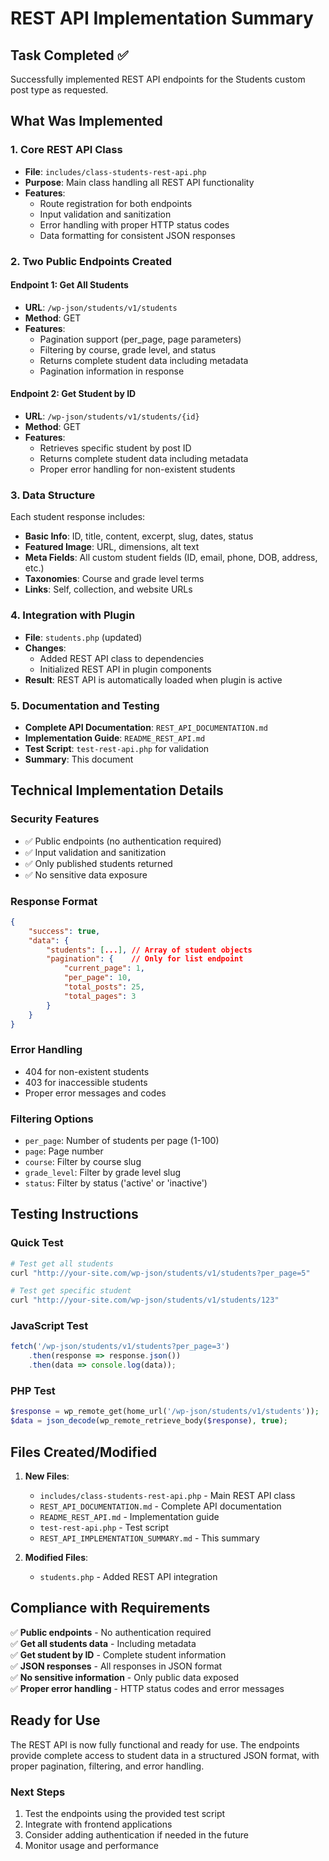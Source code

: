 # REST API Implementation Summary

## Task Completed ✅

Successfully implemented REST API endpoints for the Students custom post type as requested.

## What Was Implemented

### 1. Core REST API Class
- **File**: `includes/class-students-rest-api.php`
- **Purpose**: Main class handling all REST API functionality
- **Features**:
  - Route registration for both endpoints
  - Input validation and sanitization
  - Error handling with proper HTTP status codes
  - Data formatting for consistent JSON responses

### 2. Two Public Endpoints Created

#### Endpoint 1: Get All Students
- **URL**: `/wp-json/students/v1/students`
- **Method**: GET
- **Features**:
  - Pagination support (per_page, page parameters)
  - Filtering by course, grade level, and status
  - Returns complete student data including metadata
  - Pagination information in response

#### Endpoint 2: Get Student by ID
- **URL**: `/wp-json/students/v1/students/{id}`
- **Method**: GET
- **Features**:
  - Retrieves specific student by post ID
  - Returns complete student data including metadata
  - Proper error handling for non-existent students

### 3. Data Structure
Each student response includes:
- **Basic Info**: ID, title, content, excerpt, slug, dates, status
- **Featured Image**: URL, dimensions, alt text
- **Meta Fields**: All custom student fields (ID, email, phone, DOB, address, etc.)
- **Taxonomies**: Course and grade level terms
- **Links**: Self, collection, and website URLs

### 4. Integration with Plugin
- **File**: `students.php` (updated)
- **Changes**:
  - Added REST API class to dependencies
  - Initialized REST API in plugin components
- **Result**: REST API is automatically loaded when plugin is active

### 5. Documentation and Testing
- **Complete API Documentation**: `REST_API_DOCUMENTATION.md`
- **Implementation Guide**: `README_REST_API.md`
- **Test Script**: `test-rest-api.php` for validation
- **Summary**: This document

## Technical Implementation Details

### Security Features
- ✅ Public endpoints (no authentication required)
- ✅ Input validation and sanitization
- ✅ Only published students returned
- ✅ No sensitive data exposure

### Response Format
```json
{
    "success": true,
    "data": {
        "students": [...], // Array of student objects
        "pagination": {    // Only for list endpoint
            "current_page": 1,
            "per_page": 10,
            "total_posts": 25,
            "total_pages": 3
        }
    }
}
```

### Error Handling
- 404 for non-existent students
- 403 for inaccessible students
- Proper error messages and codes

### Filtering Options
- `per_page`: Number of students per page (1-100)
- `page`: Page number
- `course`: Filter by course slug
- `grade_level`: Filter by grade level slug
- `status`: Filter by status ('active' or 'inactive')

## Testing Instructions

### Quick Test
```bash
# Test get all students
curl "http://your-site.com/wp-json/students/v1/students?per_page=5"

# Test get specific student
curl "http://your-site.com/wp-json/students/v1/students/123"
```

### JavaScript Test
```javascript
fetch('/wp-json/students/v1/students?per_page=3')
    .then(response => response.json())
    .then(data => console.log(data));
```

### PHP Test
```php
$response = wp_remote_get(home_url('/wp-json/students/v1/students'));
$data = json_decode(wp_remote_retrieve_body($response), true);
```

## Files Created/Modified

1. **New Files**:
   - `includes/class-students-rest-api.php` - Main REST API class
   - `REST_API_DOCUMENTATION.md` - Complete API documentation
   - `README_REST_API.md` - Implementation guide
   - `test-rest-api.php` - Test script
   - `REST_API_IMPLEMENTATION_SUMMARY.md` - This summary

2. **Modified Files**:
   - `students.php` - Added REST API integration

## Compliance with Requirements

✅ **Public endpoints** - No authentication required  
✅ **Get all students data** - Including metadata  
✅ **Get student by ID** - Complete student information  
✅ **JSON responses** - All responses in JSON format  
✅ **No sensitive information** - Only public data exposed  
✅ **Proper error handling** - HTTP status codes and error messages  

## Ready for Use

The REST API is now fully functional and ready for use. The endpoints provide complete access to student data in a structured JSON format, with proper pagination, filtering, and error handling.

### Next Steps
1. Test the endpoints using the provided test script
2. Integrate with frontend applications
3. Consider adding authentication if needed in the future
4. Monitor usage and performance
